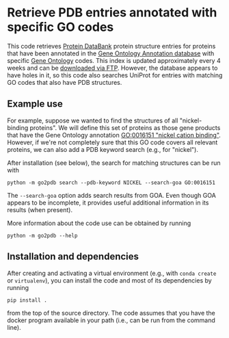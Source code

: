 # Retrieve PDB entries annotated with specific GO codes

This code retrieves [Protein DataBank](https://www.rcsb.org/) protein structure entries for proteins that have been annotated in the [Gene Ontology Annotation database](https://www.ebi.ac.uk/GOA/) with specific [Gene Ontology](http://geneontology.org/) codes.
This index is updated approximately every 4 weeks and can be [downloaded via FTP](ftp://ftp.ebi.ac.uk/pub/databases/GO/goa/PDB/).
However, the database appears to have holes in it, so this code also searches UniProt for entries with matching GO codes that also have PDB structures.

## Example use

For example, suppose we wanted to find the structures of all "nickel-binding proteins".
We will define this set of proteins as those gene products that have the Gene Ontology annotation [GO:0016151 "nickel cation binding"](https://www.ebi.ac.uk/QuickGO/term/GO:0016151).
However, if we're not completely sure that this GO code covers all relevant proteins, we can also add a PDB keyword search (e.g., for "nickel").

After installation (see below), the search for matching structures can be run with
```
python -m go2pdb search --pdb-keyword NICKEL --search-goa GO:0016151
```
The `--search-goa` option adds search results from GOA.
Even though GOA appears to be incomplete, it provides useful additional information in its results (when present).

More information about the code use can be obtained by running
```
python -m go2pdb --help
```

## Installation and dependencies

After creating and activating a virtual environment (e.g., with `conda create` or `virtualenv`), you can install the code and most of its dependencies by running
```
pip install .
```
from the top of the source directory.
The code assumes that you have the docker program available in your path (i.e., can be run from the command line).
